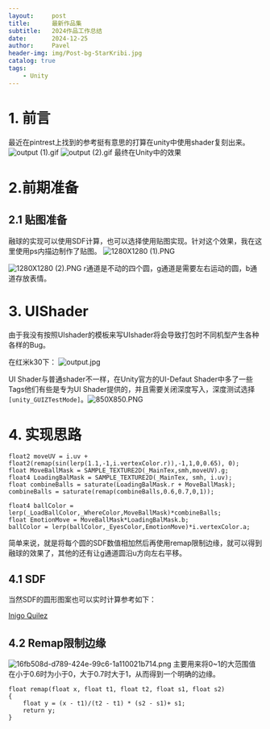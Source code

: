 ```yaml
---
layout:     post
title:      最新作品集
subtitle:   2024作品工作总结
date:       2024-12-25
author:     Pavel
header-img: img/Post-bg-StarKribi.jpg
catalog: true
tags:
    - Unity
---
```



# 1. 前言
最近在pintrest上找到的参考挺有意思的打算在unity中使用shader复刻出来。
![output (1).gif](https://pavelblog-images-1333471781.cos.ap-shanghai.myqcloud.com/undefined%E8%9E%8D%E7%90%83%E5%8A%A0%E8%BD%BD%E5%8A%A8%E7%94%BB%E5%8F%82%E8%80%83.gif?imageSlim)
![output (2).gif](https://pavelblog-images-1333471781.cos.ap-shanghai.myqcloud.com/undefinedMetaballs.gif?imageSlim)
最终在Unity中的效果

# 2.前期准备

## 2.1 贴图准备
融球的实现可以使用SDF计算，也可以选择使用贴图实现。针对这个效果，我在这里使用ps内描边制作了贴图。
![1280X1280 (1).PNG](https://pavelblog-images-1333471781.cos.ap-shanghai.myqcloud.com/undefined20241224122657358.PNG?imageSlim)

![1280X1280 (2).PNG](https://pavelblog-images-1333471781.cos.ap-shanghai.myqcloud.com/undefined20241224122727062.PNG?imageSlim)
r通道是不动的四个圆，g通道是需要左右运动的圆，b通道存放表情。

# 3. UIShader

由于我没有按照UIshader的模板来写UIshader将会导致打包时不同机型产生各种各样的Bug。

在红米k30下：
![output.jpg](https://pavelblog-images-1333471781.cos.ap-shanghai.myqcloud.com/undefined20241224122801676.jpg?imageSlim)

UI Shader与普通shader不一样，在Unity官方的UI-Defaut Shader中多了一些Tags他们有些是专为UI Shader提供的，并且需要关闭深度写入，深度测试选择`[unity_GUIZTestMode]`。![850X850.PNG](https://pavelblog-images-1333471781.cos.ap-shanghai.myqcloud.com/undefined20241224122846448.PNG?imageSlim)


# 4. 实现思路
```
float2 moveUV = i.uv + float2(remap(sin(lerp(1.1,-1,i.vertexColor.r)),-1,1,0,0.65), 0);
float MoveBallMask = SAMPLE_TEXTURE2D(_MainTex,smh,moveUV).g;
float4 LoadingBalMask = SAMPLE_TEXTURE2D(_MainTex, smh, i.uv);
float combineBalls = saturate(LoadingBalMask.r + MoveBallMask);
combineBalls = saturate(remap(combineBalls,0.6,0.7,0,1));

float4 ballColor = lerp(_LoadBallColor,_WhereColor,MoveBallMask)*combineBalls;
float EmotionMove = MoveBallMask*LoadingBalMask.b;
ballColor = lerp(ballColor,_EyesColor,EmotionMove)*i.vertexColor.a;

```
简单来说，就是将每个圆的SDF数值相加然后再使用remap限制边缘，就可以得到融球的效果了，其他的还有让g通道圆沿u方向左右平移。

## 4.1 SDF

当然SDF的圆形图案也可以实时计算参考如下：

[Inigo Quilez](https://iquilezles.org/articles/distfunctions2d/)

## 4.2 Remap限制边缘
![16fb508d-d789-424e-99c6-1a110021b714.png](https://pavelblog-images-1333471781.cos.ap-shanghai.myqcloud.com/undefined20241224122909765.png?imageSlim)
主要用来将0~1的大范围值在小于0.6时为小于0，大于0.7时大于1，从而得到一个明确的边缘。
```
float remap(float x, float t1, float t2, float s1, float s2)
{
    float y = (x - t1)/(t2 - t1) * (s2 - s1)+ s1;
    return y;
}

```
